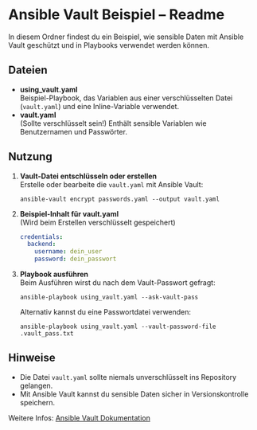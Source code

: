 # Ansible Vault Beispiel – Readme

In diesem Ordner findest du ein Beispiel, wie sensible Daten mit Ansible Vault geschützt und in Playbooks verwendet werden können.

## Dateien

- **using_vault.yaml**  
  Beispiel-Playbook, das Variablen aus einer verschlüsselten Datei (`vault.yaml`) und eine Inline-Variable verwendet.
- **vault.yaml**  
  (Sollte verschlüsselt sein!) Enthält sensible Variablen wie Benutzernamen und Passwörter.

## Nutzung

1. **Vault-Datei entschlüsseln oder erstellen**  
   Erstelle oder bearbeite die `vault.yaml` mit Ansible Vault:

   ```
   ansible-vault encrypt passwords.yaml --output vault.yaml 
   ```

2. **Beispiel-Inhalt für vault.yaml**  
   (Wird beim Erstellen verschlüsselt gespeichert)
   ```yaml
   credentials:
     backend:
       username: dein_user
       password: dein_passwort
   ```

3. **Playbook ausführen**  
   Beim Ausführen wirst du nach dem Vault-Passwort gefragt:

   ```
   ansible-playbook using_vault.yaml --ask-vault-pass
   ```

   Alternativ kannst du eine Passwortdatei verwenden:
   ```
   ansible-playbook using_vault.yaml --vault-password-file .vault_pass.txt
   ```

## Hinweise

- Die Datei `vault.yaml` sollte niemals unverschlüsselt ins Repository gelangen.
- Mit Ansible Vault kannst du sensible Daten sicher in Versionskontrolle speichern.

Weitere Infos: [Ansible Vault Dokumentation](https://docs.ansible.com/ansible/latest/user_guide/vault.html)